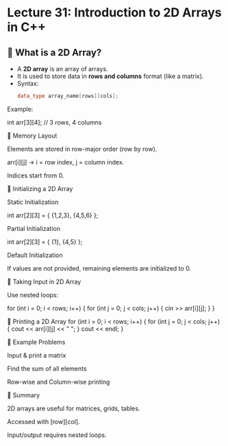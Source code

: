 # Lecture 31: Introduction to 2D Arrays in C++

## 🔹 What is a 2D Array?
- A **2D array** is an array of arrays.
- It is used to store data in **rows and columns** format (like a matrix).
- Syntax:
  ```cpp
  data_type array_name[rows][cols];
  
Example:

int arr[3][4]; // 3 rows, 4 columns

🔹 Memory Layout

Elements are stored in row-major order (row by row).

arr[i][j] → i = row index, j = column index.

Indices start from 0.

🔹 Initializing a 2D Array

Static Initialization

int arr[2][3] = { {1,2,3}, {4,5,6} };


Partial Initialization

int arr[2][3] = { {1}, {4,5} };


Default Initialization

If values are not provided, remaining elements are initialized to 0.

🔹 Taking Input in 2D Array

Use nested loops:

for (int i = 0; i < rows; i++) {
    for (int j = 0; j < cols; j++) {
        cin >> arr[i][j];
    }
}

🔹 Printing a 2D Array
for (int i = 0; i < rows; i++) {
    for (int j = 0; j < cols; j++) {
        cout << arr[i][j] << " ";
    }
    cout << endl;
}

🔹 Example Problems

Input & print a matrix

Find the sum of all elements

Row-wise and Column-wise printing

🔹 Summary

2D arrays are useful for matrices, grids, tables.

Accessed with [row][col].

Input/output requires nested loops.
